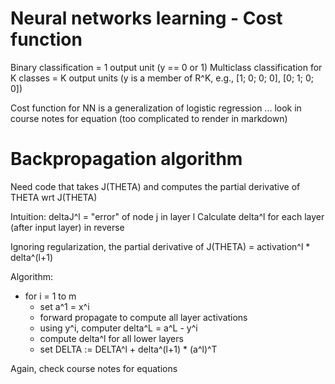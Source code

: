 # Neural networks learning - Cost function
Binary classification = 1 output unit (y == 0 or 1)
Multiclass classification for K classes = K output units (y is a member of R^K, e.g., [1; 0; 0; 0], [0; 1; 0; 0])

Cost function for NN is a generalization of logistic regression
... look in course notes for equation (too complicated to render in markdown)

# Backpropagation algorithm
Need code that takes J(THETA) and computes the partial derivative of THETA wrt J(THETA)

Intuition: deltaJ^l = "error" of node j in layer l
Calculate delta^l for each layer (after input layer) in reverse

Ignoring regularization, the partial derivative of J(THETA) = activation^l * delta^(l+1)

Algorithm:
* for i = 1 to m
  * set a^1 = x^i
  * forward propagate to compute all layer activations
  * using y^i, computer delta^L = a^L - y^i
  * compute delta^l for all lower layers
  * set DELTA := DELTA^l + delta^(l+1) * (a^l)^T

Again, check course notes for equations

# 
